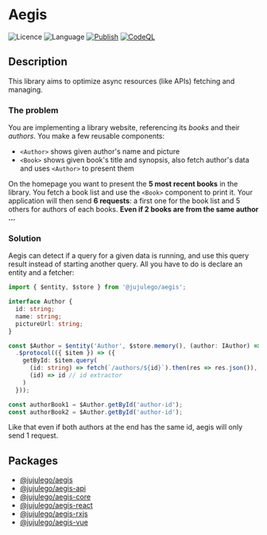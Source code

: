 # Aegis
![Licence](https://img.shields.io/github/license/jujulego/aegis)
![Language](https://img.shields.io/github/languages/top/jujulego/aegis)
[![Publish](https://github.com/Jujulego/aegis/actions/workflows/publish.yml/badge.svg)](https://github.com/Jujulego/aegis/actions/workflows/publish.yml)
[![CodeQL](https://github.com/Jujulego/aegis/actions/workflows/codeql-analysis.yml/badge.svg)](https://github.com/Jujulego/aegis/actions/workflows/codeql-analysis.yml)

## Description
This library aims to optimize async resources (like APIs) fetching and managing.

### The problem
You are implementing a library website, referencing its _books_ and their _authors_.
You make a few reusable components:
- `<Author>` shows given author's name and picture
- `<Book>` shows given book's title and synopsis, also fetch author's data and uses `<Author>` to present them

On the homepage you want to present the **5 most recent books** in the library. You fetch a book list and use
the `<Book>` component to print it. Your application will then send **6 requests**: a first one for the book list and
5 others for authors of each books. **Even if 2 books are from the same author ...**

### Solution
Aegis can detect if a query for a given data is running, and use this query result instead of starting another query.
All you have to do is declare an entity and a fetcher:

```typescript
import { $entity, $store } from '@jujulego/aegis';

interface Author {
  id: string;
  name: string;
  pictureUrl: string;
}

const $Author = $entity('Author', $store.memory(), (author: IAuthor) => author.id)
  .$protocol(({ $item }) => ({
    getById: $item.query(
      (id: string) => fetch(`/authors/${id}`).then(res => res.json()), // fetcher
      (id) => id // id extractor
    )
  }));

const authorBook1 = $Author.getById('author-id');
const authorBook2 = $Author.getById('author-id');
```

Like that even if both authors at the end has the same id, aegis will only send 1 request.

## Packages
- [@jujulego/aegis](https://github.com/Jujulego/aegis/tree/master/packages/aegis)
- [@jujulego/aegis-api](https://github.com/Jujulego/aegis/tree/master/packages/api)
- [@jujulego/aegis-core](https://github.com/Jujulego/aegis/tree/master/packages/core)
- [@jujulego/aegis-react](https://github.com/Jujulego/aegis/tree/master/packages/react)
- [@jujulego/aegis-rxjs](https://github.com/Jujulego/aegis/tree/master/packages/rxjs)
- [@jujulego/aegis-vue](https://github.com/Jujulego/aegis/tree/master/packages/vue)
